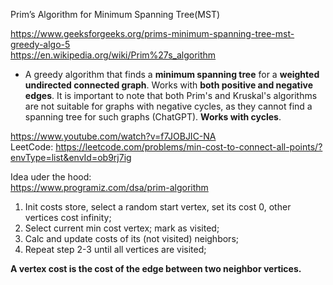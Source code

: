 Prim’s Algorithm for Minimum Spanning Tree(MST)

https://www.geeksforgeeks.org/prims-minimum-spanning-tree-mst-greedy-algo-5 \
https://en.wikipedia.org/wiki/Prim%27s_algorithm

- A greedy algorithm that finds a __minimum spanning tree__ for a __weighted undirected connected graph__. Works with __both positive and negative edges__.
  It is important to note that both Prim's and Kruskal's algorithms are not suitable for graphs with negative cycles, as they cannot find a spanning tree for such graphs (ChatGPT).
  __Works with cycles__.

https://www.youtube.com/watch?v=f7JOBJIC-NA \
LeetCode: https://leetcode.com/problems/min-cost-to-connect-all-points/?envType=list&envId=ob9rj7ig

Idea uder the hood:\
https://www.programiz.com/dsa/prim-algorithm
1. Init costs store, select a random start vertex, set its cost 0, other vertices cost infinity;
2. Select current min cost vertex; mark as visited;
3. Calc and update costs of its (not visited) neighbors;
4. Repeat step 2-3 until all vertices are visited;

__A vertex cost is the cost of the edge between two neighbor vertices.__

